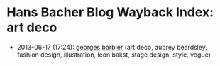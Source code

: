 # Hans Bacher Blog Wayback Index: art deco

* 2013-06-17 (17:24): [georges barbier](https://web.archive.org/web/https://one1more2time3.wordpress.com/2013/06/17/georges-barbier/) (art deco, aubrey beardsley, fashion design, illustration, leon bakst, stage design, style, vogue)